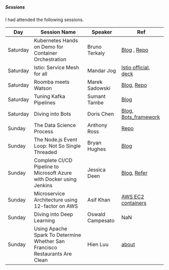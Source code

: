 ##### Sessions
I had attended the following sessions.

|Day|Session Name|Speaker|Ref|
|--|--|--|--|
|Saturday|Kubernetes Hands on Demo for Container Orchestration|Bruno Terkaly| [Blog](https://blogs.msdn.microsoft.com/brunoterkaly/) , [Repo](https://github.com/brunoterkaly/intro-kubernetes-tutorial)|
|Saturday|Istio: Service Mesh for all| Mandar Jog|[Istio official](https://istio.io/), [deck](https://www.slideshare.net/MandarJog2/istio-service-mesh-for-all?trk=v-feed)|
|Saturday|Roomba meets Watson|Marek Sadowski| [Blog](http://blumareks.blogspot.com/), [Repo](https://github.com/blumareks/iot-watson-swift)|
|Saturday|Tuning Kafka Pipelines|Sumant Tambe|  [Blog](http://cpptruths.blogspot.com/)|
|Saturday|Diving into Bots| Doris Chen | [Blog](blogs.msdn.microsoft.com/dorischen/), [Bots_framework](https://docs.microsoft.com/en-us/bot-framework/)|
|Sunday|The Data Science Process|Anthony Ross| [Repo](https://github.com/antonyross/SVCC-2017-Presentation-Slides)|
|Sunday|The Node.js Event Loop: Not So Single Threaded |Bryan Hughes|[Blog](https://nebri.us/)|
|Sunday|Complete CI/CD Pipeline to Microsoft Azure with Docker using Jenkins|Jessica Deen|[Blog](http://www.jessicadeen.com/), [Refer](http://www.jessicadeen.com/uncategorized/codefresh-microsoft-azure/#more-2702)|
|Sunday|Microservice Architecture using 12-factor on AWS |Asif Khan|[AWS EC2 containers](http://docs.aws.amazon.com/AmazonECS/latest/developerguide/ECS_GetStarted.html)|
|Sunday|Diving into Deep Learning|Oswald Campesato|NaN|
|Sunday|Using Apache Spark To Determine Whether San Francisco Restaurants Are Clean|Hien Luu|[about](www.linkedin.com/in/hienluu/)|
